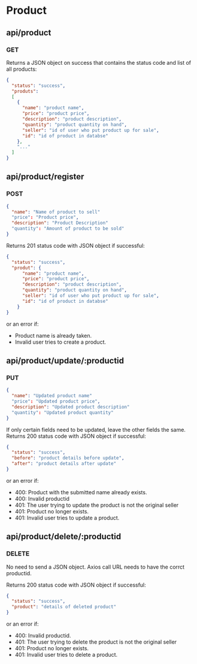 # Product
## api/product
### **GET**
Returns a JSON object on success that contains the status code and list of all products:
```json
{
  "status": "success",
  "produts": 
  [
    {
      "name": "product name",
      "price": "product price",
      "description": "product description",
      "quantity": "product quantity on hand",
      "seller": "id of user who put product up for sale",
      "id": "id of product in databse"
    },
    "..."
  ]
}
```

## api/product/register
### **POST**

```json
{
  "name": "Name of product to sell"
  "price": "Product price",
  "description": "Product Description"
  "quantity": "Amount of product to be sold"
}
```
Returns 201 status code with JSON object if successful:
```json
{
  "status": "success",
  "produt": {
      "name": "product name",
      "price": "product price",
      "description": "product description",
      "quantity": "product quantity on hand",
      "seller": "id of user who put product up for sale",
      "id": "id of product in databse"
    }
}
```
or an error if:
* Product name is already taken.
* Invalid user tries to create a product.

## api/product/update/:productid
### **PUT**

```json
{
  "name": "Updated product name"
  "price": "Updated product price",
  "description": "Updated product description"
  "quantity": "Updated product quantity"
}
```
If only certain fields need to be updated, leave the other fields the same.
Returns 200 status code with JSON object if successful:
```json
{
  "status": "success",
  "before": "product details before update", 
  "after": "product details after update"
}
```
 or an error if:
* 400: Product with the submitted name already exists.
* 400: Invalid productid
* 401: The user trying to update the product is not the original seller
* 401: Product no longer exists.
* 401: Invalid user tries to update a product.

## api/product/delete/:productid
### **DELETE**

No need to send a JSON object. Axios call URL needs to have the corrct productid.

Returns 200 status code with JSON object if successful:
```json
{
  "status": "success",
  "product": "details of deleted product"
}
```
or an error if:
* 400: Invalid productid.
* 401: The user trying to delete the product is not the original seller
* 401: Product no longer exists.
* 401: Invalid user tries to delete a product.